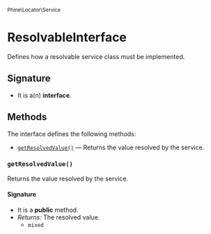 <small>Phine\Locator\Service</small>

ResolvableInterface
===================

Defines how a resolvable service class must be implemented.

Signature
---------

- It is a(n) **interface**.

Methods
-------

The interface defines the following methods:

- [`getResolvedValue()`](#getResolvedValue) &mdash; Returns the value resolved by the service.

### `getResolvedValue()` <a name="getResolvedValue"></a>

Returns the value resolved by the service.

#### Signature

- It is a **public** method.
- _Returns:_ The resolved value.
    - `mixed`

